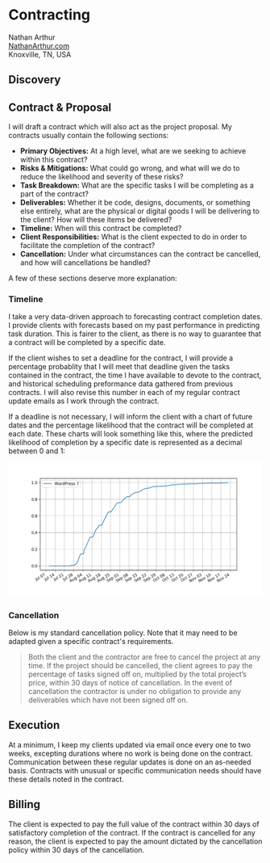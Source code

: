 # Contracting

Nathan Arthur \
[NathanArthur.com](http://www.nathanarthur.com/) \
Knoxville, TN, USA

## Discovery

## Contract & Proposal

I will draft a contract which will also act as the project proposal. My contracts usually contain the following sections:

- **Primary Objectives:** At a high level, what are we seeking to achieve within this contract?
- **Risks & Mitigations:** What could go wrong, and what will we do to reduce the likelihood and severity of these risks?
- **Task Breakdown:** What are the specific tasks I will be completing as a part of the contract?
- **Deliverables:** Whether it be code, designs, documents, or something else entirely, what are the physical or digital goods I will be delivering to the client? How will these items be delivered?
- **Timeline:** When will this contract be completed?
- **Client Responsibilities:** What is the client expected to do in order to facilitate the completion of the contract?
- **Cancellation:** Under what circumstances can the contract be cancelled, and how will cancellations be handled?

A few of these sections deserve more explanation:

### Timeline

I take a very data-driven approach to forecasting contract completion dates. I provide clients with forecasts based on my past performance in predicting task duration. This is fairer to the client, as there is no way to guarantee that a contract will be completed by a specific date.

If the client wishes to set a deadline for the contract, I will provide a percentage probablity that I will meet that deadline given the tasks contained in the contract, the time I have available to devote to the contract, and historical scheduling preformance data gathered from previous contracts. I will also revise this number in each of my regular contract update emails as I work through the contract.

If a deadline is not necessary, I will inform the client with a chart of future dates and the percentage likelihood that the contract will be completed at each date. These charts will look something like this, where the predicted likelihood of completion by a specific date is represented as a decimal between 0 and 1:

![Forecast Chart](forecast-2.png)

### Cancellation

Below is my standard cancellation policy. Note that it may need to be adapted given a specific contract's requirements.

> Both the client and the contractor are free to cancel the project at any time. If the project should be cancelled, the client agrees to pay the percentage of tasks signed off on, multiplied by the total project’s price, within 30 days of notice of cancellation. In the event of cancellation the contractor is under no obligation to provide any deliverables which have not been signed off on.

## Execution

At a minimum, I keep my clients updated via email once every one to two weeks, excepting durations where no work is being done on the contract. Communication between these regular updates is done on an as-needed basis. Contracts with unusual or specific communication needs should have these details noted in the contract.

## Billing

The client is expected to pay the full value of the contract within 30 days of satisfactory completion of the contract. If the contract is cancelled for any reason, the client is expected to pay the amount dictated by the cancellation policy within 30 days of the cancellation.
